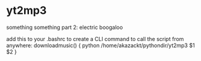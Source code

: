 # yt2mp3

something
something part 2: electric boogaloo

add this to your .bashrc to create a CLI command to call the script from anywhere:
downloadmusic() {
python /home/akazackt/pythondir/yt2mp3 $1 $2
}
